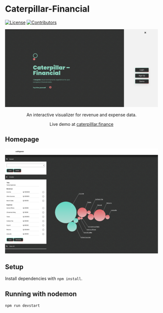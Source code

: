 # Caterpillar-Financial

[![License](https://img.shields.io/github/license/nicholas-ewasiuk/caterpillar-financial)](https://github.com/nicholas-ewasiuk/caterpillar-financial/blob/master/LICENSE.txt)
[![Contributors](https://img.shields.io/github/contributors/nicholas-ewasiuk/caterpillar-financial)](https://github.com/nicholas-ewasiuk/caterpillar-financial/graphs/contributors)

<p align="center">
    <img src="/public/images/caterpillar-financial002.png" />
</p>

<p align="center">An interactive visualizer for revenue and expense data.
</p>

<p align="center">Live demo at <a href="https://caterpilllar.finance/">caterpilllar.finance</a>
</p>

## Homepage
<p align="center">
    <img src="/public/images/caterpillar-financial01.png" />
</p>

## Setup

Install dependencies with `npm install`.

## Running with nodemon

```sh
npm run devstart
```
